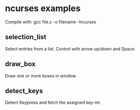 # ncurses examples

Compile with: gcc file.c -o filename -lncurses

## selection_list

Select entries from a list.
Control with arrow up/down and Space.

## draw_box

Draw one or more boxes in window.


## detect_keys

Detect Keypress and fetch the assigned key-int.

